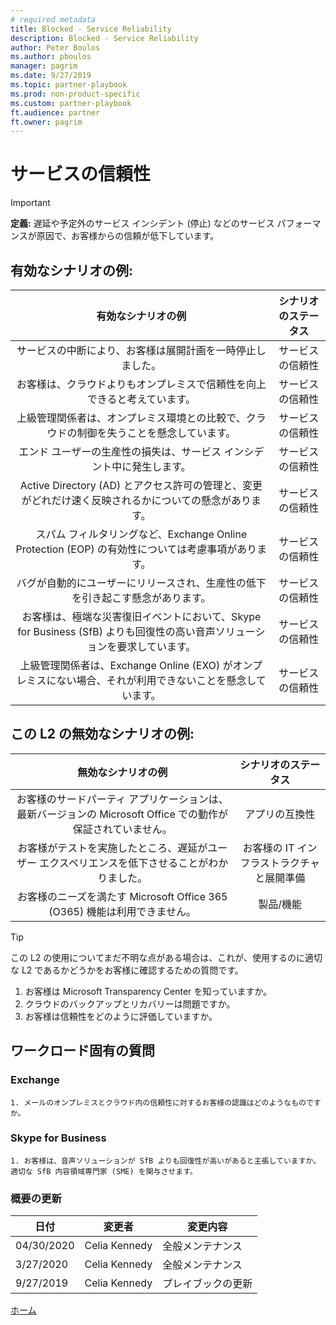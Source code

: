 ```yaml
---
# required metadata
title: Blocked - Service Reliability
description: Blocked - Service Reliability
author: Peter Boulos
ms.author: pboulos
manager: pagrim
ms.date: 9/27/2019
ms.topic: partner-playbook 
ms.prod: non-product-specific 
ms.custom: partner-playbook 
ft.audience: partner
ft.owner: pagrim
---
```


# サービスの信頼性

> [!IMPORTANT]
> **定義:** 遅延や予定外のサービス インシデント (停止) などのサービス パフォーマンスが原因で、お客様からの信頼が低下しています。

## 有効なシナリオの例:

| 有効なシナリオの例| シナリオのステータス|
| :--: | :--: |
| サービスの中断により、お客様は展開計画を一時停止しました。| サービスの信頼性|
| お客様は、クラウドよりもオンプレミスで信頼性を向上できると考えています。| サービスの信頼性|
| 上級管理関係者は、オンプレミス環境との比較で、クラウドの制御を失うことを懸念しています。| サービスの信頼性|
| エンド ユーザーの生産性の損失は、サービス インシデント中に発生します。| サービスの信頼性|
| Active Directory (AD) とアクセス許可の管理と、変更がどれだけ速く反映されるかについての懸念があります。| サービスの信頼性|
| スパム フィルタリングなど、Exchange Online Protection (EOP) の有効性については考慮事項があります。| サービスの信頼性|
| バグが自動的にユーザーにリリースされ、生産性の低下を引き起こす懸念があります。| サービスの信頼性|
| お客様は、極端な災害復旧イベントにおいて、Skype for Business (SfB) よりも回復性の高い音声ソリューションを要求しています。| サービスの信頼性|
| 上級管理関係者は、Exchange Online (EXO) がオンプレミスにない場合、それが利用できないことを懸念しています。| サービスの信頼性|

## この L2 の無効なシナリオの例:

| 無効なシナリオの例| シナリオのステータス|
| :--: | :--: |
| お客様のサードパーティ アプリケーションは、最新バージョンの Microsoft Office での動作が保証されていません。| アプリの互換性|
| お客様がテストを実施したところ、遅延がユーザー エクスペリエンスを低下させることがわかりました。| お客様の IT インフラストラクチャと展開準備|
| お客様のニーズを満たす Microsoft Office 365 (O365) 機能は利用できません。| 製品/機能|

> [!TIP]
> この L2 の使用についてまだ不明な点がある場合は、これが、使用するのに適切な L2 であるかどうかをお客様に確認するための質問です。
>    1. お客様は Microsoft Transparency Center を知っていますか。
>    2. クラウドのバックアップとリカバリーは問題ですか。
>    3. お客様は信頼性をどのように評価していますか。

## ワークロード固有の質問

### Exchange

    1. メールのオンプレミスとクラウド内の信頼性に対するお客様の認識はどのようなものですか。

### Skype for Business

    1. お客様は、音声ソリューションが SfB よりも回復性が高いがあると主張していますか。適切な SfB 内容領域専門家 (SME) を関与させます。

### 概要の更新

|日付|変更者|変更内容|
|---------|---------------|----------------------------|
|04/30/2020| Celia Kennedy| 全般メンテナンス|
|3/27/2020| Celia Kennedy| 全般メンテナンス|
|9/27/2019| Celia Kennedy| プレイブックの更新|

[ホーム](http://partner-docs.microsoft.com)
